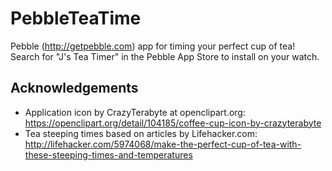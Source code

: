 PebbleTeaTime
=============

Pebble (http://getpebble.com) app for timing your perfect cup of tea! Search for "J's Tea Timer" in the Pebble App Store to install on your watch.


Acknowledgements
----------------

* Application icon by CrazyTerabyte at openclipart.org: https://openclipart.org/detail/104185/coffee-cup-icon-by-crazyterabyte
* Tea steeping times based on articles by Lifehacker.com: http://lifehacker.com/5974068/make-the-perfect-cup-of-tea-with-these-steeping-times-and-temperatures
